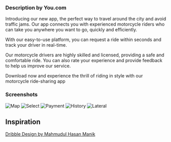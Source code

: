 ### Description by You.com

Introducing our new app, the perfect way to travel around
the city and avoid traffic jams. Our app connects you with
experienced motorcycle riders who can take you anywhere you
want to go, quickly and efficiently.

With our easy-to-use platform, you can request a ride within
seconds and track your driver in real-time.

Our motorcycle drivers are highly skilled and licensed,
providing a safe and comfortable ride.
You can also rate your experience and provide feedback to
help us improve our service.

Download now and experience the thrill of riding in style
with our motorcycle ride-sharing app

### Screenshots

![Map](./app/docs/Map.jpg)
![Select](./app/docs/Map-Select.jpg)
![Payment](./app/docs/Payment.jpg)
![History](./app/docs/History.jpg)
![Lateral](./app/docs/Lateral.jpg)

## Inspiration

[Dribble Design by Mahmudul Hasan Manik](https://dribbble.com/shots/12340040-Ride-Sharing-Mobile-App-Passenger-App)